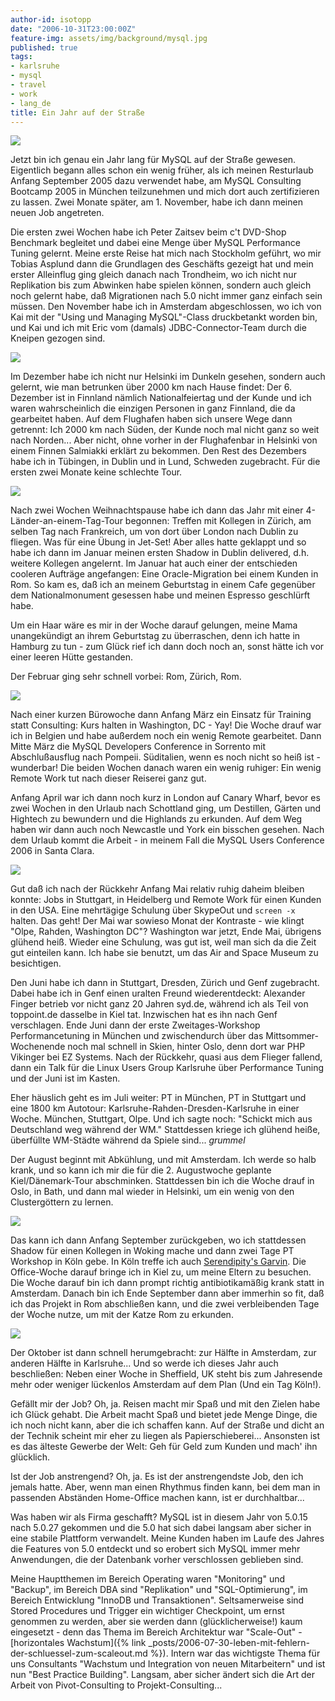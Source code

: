 ```yaml
---
author-id: isotopp
date: "2006-10-31T23:00:00Z"
feature-img: assets/img/background/mysql.jpg
published: true
tags:
- karlsruhe
- mysql
- travel
- work
- lang_de
title: Ein Jahr auf der Straße
---
```


![](/uploads/train_delayed.jpg)

Jetzt bin ich genau ein Jahr lang für MySQL auf der Straße gewesen.
Eigentlich begann alles schon ein wenig früher, als ich meinen Resturlaub Anfang September 2005 dazu verwendet habe, am MySQL Consulting Bootcamp 2005 in München teilzunehmen und mich dort auch zertifizieren zu lassen.
Zwei Monate später, am 1. November, habe ich dann meinen neuen Job angetreten.

Die ersten zwei Wochen habe ich Peter Zaitsev beim c't DVD-Shop Benchmark begleitet und dabei eine Menge über MySQL Performance Tuning gelernt.
Meine erste Reise hat mich nach Stockholm geführt, wo mir Tobias Asplund dann die Grundlagen des Geschäfts gezeigt hat und mein erster Alleinflug ging gleich danach nach 
Trondheim, wo ich nicht nur Replikation bis zum Abwinken habe spielen können, sondern auch gleich noch gelernt habe, daß Migrationen nach 5.0 nicht immer ganz einfach sein müssen.
Den November habe ich in Amsterdam abgeschlossen, wo ich von Kai mit der "Using und Managing MySQL"-Class druckbetankt worden bin, und Kai und ich mit Eric vom (damals) JDBC-Connector-Team durch die Kneipen gezogen sind.

![](/uploads/helsinki_hotel.jpg)

Im Dezember habe ich nicht nur Helsinki im Dunkeln gesehen, sondern auch gelernt, wie man betrunken über 2000 km nach Hause findet:
Der 6. Dezember ist in Finnland nämlich Nationalfeiertag und der Kunde und ich waren wahrscheinlich die einzigen Personen in ganz Finnland, die da gearbeitet haben.
Auf dem Flughafen haben sich unsere Wege dann getrennt: Ich 2000 km nach Süden, der Kunde noch mal nicht ganz so weit nach Norden...
Aber nicht, ohne vorher in der Flughafenbar in Helsinki von einem Finnen Salmiakki erklärt zu bekommen. 
Den Rest des Dezembers habe ich in Tübingen, in Dublin und in Lund, Schweden zugebracht. 
Für die ersten zwei Monate keine schlechte Tour.

![](/uploads/rome_sunlight.jpg)

Nach zwei Wochen Weihnachtspause habe ich dann das Jahr mit einer 4-Länder-an-einem-Tag-Tour begonnen: 
Treffen mit Kollegen in Zürich, am selben Tag nach Frankreich, um von dort über London nach Dublin zu fliegen.
Was für eine Übung in Jet-Set!
Aber alles hatte geklappt und so habe ich dann im Januar meinen ersten Shadow in Dublin delivered, d.h. weitere Kollegen angelernt.
Im Januar hat auch einer der entschieden cooleren Aufträge angefangen: 
Eine Oracle-Migration bei einem Kunden in Rom.
So kam es, daß ich an meinem Geburtstag in einem Cafe gegenüber dem Nationalmonument gesessen habe und meinen Espresso geschlürft habe.

Um ein Haar wäre es mir in der Woche darauf gelungen, meine Mama unangekündigt an ihrem Geburtstag zu überraschen, denn ich hatte in Hamburg zu tun - zum Glück rief ich dann doch noch an, sonst hätte ich vor einer leeren Hütte gestanden. 

Der Februar ging sehr schnell vorbei: Rom, Zürich, Rom. 

![](/uploads/hilton_sorrento.jpg)

Nach einer kurzen Bürowoche dann Anfang März ein Einsatz für Training statt Consulting: 
Kurs halten in Washington, DC - Yay!
Die Woche drauf war ich in Belgien und habe außerdem noch ein wenig Remote gearbeitet. 
Dann Mitte März die MySQL Developers Conference in Sorrento mit Abschlußausflug nach 
Pompeii.
Süditalien, wenn es noch nicht so heiß ist - wunderbar!
Die beiden Wochen danach waren ein wenig ruhiger:
Ein wenig Remote Work tut nach dieser Reiserei ganz gut. 

Anfang April war ich dann noch kurz in London auf Canary Wharf, bevor es zwei Wochen in den Urlaub nach Schottland ging, um Destillen, Gärten und Hightech zu bewundern und die Highlands zu erkunden.
Auf dem Weg haben wir dann auch noch Newcastle und York ein bisschen gesehen.
Nach dem Urlaub kommt die Arbeit - in meinem Fall die MySQL Users Conference 2006 in 
Santa Clara. 

![](/uploads/raygun.jpg)

Gut daß ich nach der Rückkehr Anfang Mai relativ ruhig daheim bleiben konnte: 
Jobs in Stuttgart, in Heidelberg und Remote Work für einen Kunden in den USA.
Eine mehrtägige Schulung über SkypeOut und `screen -x` halten. 
Das geht!
Der Mai war sowieso Monat der Kontraste - wie klingt "Olpe, Rahden, Washington DC"?
Washington war jetzt, Ende Mai, übrigens glühend heiß.
Wieder eine Schulung, was gut ist, weil man sich da die Zeit gut einteilen kann. 
Ich habe sie benutzt, um das Air and Space Museum zu besichtigen.

Den Juni habe ich dann in Stuttgart, Dresden, Zürich und Genf zugebracht.
Dabei habe ich in Genf einen uralten Freund wiederentdeckt:
Alexander Finger betrieb vor nicht ganz 20 Jahren syd.de, während ich als Teil von toppoint.de dasselbe in Kiel tat.
Inzwischen hat es ihn nach Genf verschlagen.
Ende Juni dann der erste Zweitages-Workshop Performancetuning in München und zwischendurch über das Mittsommer-Wochenende noch mal schnell in Skien, hinter Oslo, denn dort war 
PHP Vikinger bei EZ Systems. 
Nach der Rückkehr, quasi aus dem Flieger fallend, dann ein Talk für die Linux Users Group Karlsruhe über Performance Tuning und der Juni ist im Kasten.

Eher häuslich geht es im Juli weiter: 
PT in München, PT in Stuttgart und eine 1800 km Autotour: Karlsruhe-Rahden-Dresden-Karlsruhe in einer Woche.
München, Stuttgart, Olpe.
Und ich sagte noch: "Schickt mich aus Deutschland weg während der WM."
Stattdessen kriege ich glühend heiße, überfüllte WM-Städte während da Spiele sind... *grummel*

Der August beginnt mit Abkühlung, und mit Amsterdam.
Ich werde so halb krank, und so kann ich mir die für die 2. Augustwoche geplante Kiel/Dänemark-Tour abschminken.
Stattdessen bin ich die Woche drauf in 
Oslo, in Bath, und dann mal wieder in Helsinki, um ein wenig von den Clustergöttern zu lernen. 

![](/uploads/woking_martian.jpg)

Das kann ich dann Anfang September zurückgeben, wo ich stattdessen Shadow für einen Kollegen in Woking mache und dann zwei Tage PT Workshop in Köln gebe. 
In Köln treffe ich auch 
[Serendipity's Garvin](http://garv.in/serendipity/archives/976-Koelnisch-Walking-mit-Kris-und-Barbara-Schoeneberger.html).
Die Office-Woche darauf bringe ich in Kiel zu, um meine Eltern zu besuchen. 
Die Woche darauf bin ich dann prompt richtig antibiotikamäßig krank statt in Amsterdam.
Danach bin ich Ende September dann aber immerhin so fit, daß ich das Projekt in Rom abschließen kann, und die zwei verbleibenden Tage der Woche nutze, um mit der Katze Rom zu erkunden.

![](/uploads/i_am_sterdam.jpg)

Der Oktober ist dann schnell herumgebracht: 
zur Hälfte in Amsterdam, zur anderen Hälfte in Karlsruhe... 
Und so werde ich dieses Jahr auch beschließen:
Neben einer Woche in Sheffield, UK steht bis zum Jahresende mehr oder weniger lückenlos Amsterdam auf dem Plan (Und ein Tag Köln!).

Gefällt mir der Job?
Oh, ja.
Reisen macht mir Spaß und mit den Zielen habe ich Glück gehabt.
Die Arbeit macht Spaß und bietet jede Menge Dinge, die ich noch nicht kann, aber die ich schaffen kann. 
Auf der Straße und dicht an der Technik scheint mir eher zu liegen als Papierschieberei... 
Ansonsten ist es das älteste Gewerbe der Welt:
Geh für Geld zum Kunden und mach' ihn glücklich.

Ist der Job anstrengend?
Oh, ja.
Es ist der anstrengendste Job, den ich jemals hatte.
Aber, wenn man einen Rhythmus finden kann, bei dem man in passenden Abständen Home-Office machen kann, ist er durchhaltbar...

Was haben wir als Firma geschafft?
MySQL ist in diesem Jahr von 5.0.15 nach 5.0.27 gekommen und die 5.0 hat sich dabei langsam aber sicher in eine stabile Plattform verwandelt. 
Meine Kunden haben im Laufe des Jahres die Features von 5.0 entdeckt und so erobert sich MySQL immer mehr Anwendungen, die der Datenbank vorher verschlossen geblieben sind. 

Meine Hauptthemen im Bereich Operating waren "Monitoring" und "Backup", im Bereich DBA sind "Replikation" und "SQL-Optimierung", im Bereich Entwicklung "InnoDB und Transaktionen".
Seltsamerweise sind Stored Procedures und Trigger ein wichtiger Checkpoint, um ernst genommen zu werden, aber sie werden dann (glücklicherweise!) kaum eingesetzt - denn das Thema im Bereich Architektur war "Scale-Out" - 
[horizontales Wachstum]({% link _posts/2006-07-30-leben-mit-fehlern-der-schluessel-zum-scaleout.md %}).
Intern war das wichtigste Thema für uns Consultants "Wachstum und Integration von neuen Mitarbeitern" und ist nun "Best Practice Building".
Langsam, aber sicher ändert sich die Art der Arbeit von Pivot-Consulting to Projekt-Consulting...
